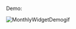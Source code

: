 Demo:

![MonthlyWidgetDemogif](https://github.com/user-attachments/assets/2f070a24-8809-4750-b06f-3cb23cd09377)

